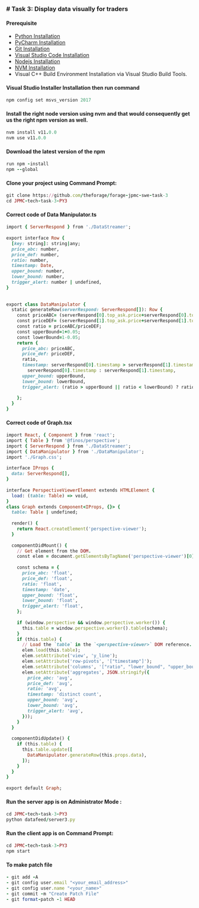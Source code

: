 
### # Task 3: Display data visually for traders


#### Prerequisite
- [Python Installation](https://iamvishalprasad.blogspot.com/2023/06/python-installation.html#more)
- [PyCharm Installation](https://iamvishalprasad.blogspot.com/2023/06/pycharm-installation.html#more)
- [Git Installation](https://iamvishalprasad.blogspot.com/2023/06/git-installation.html#more)
- [Visual Studio Code Installation](https://iamvishalprasad.blogspot.com/2023/06/visual-studio-code-installation.html#more)
- [Nodejs Installation](https://iamvishalprasad.blogspot.com/2023/07/nodejs-installing.html#more)
- [NVM Installation](https://iamvishalprasad.blogspot.com/2023/07/nvm-installing.html#more)
- Visual C++ Build Environment Installation via Visual Studio Build Tools.

#### Visual Studio Installer Installation then run command
```ruby
npm config set msvs_version 2017
```

#### Install the right node version using nvm and that would consequently get us the right npm version as well.
```ruby
nvm install v11.0.0
nvm use v11.0.0
```

#### Download the latest version of the npm 
```ruby
run npm -install
npm --global
```

#### Clone your project using Command Prompt:
```ruby
git clone https://github.com/theforage/forage-jpmc-swe-task-3
cd JPMC-tech-task-3-PY3
```
#### Correct code of Data Manipulator.ts
```ruby
import { ServerRespond } from './DataStreamer';
 
export interface Row {
  [key: string]: string|any;
  price_abc: number,
  price_def: number,
  ratio: number,
  timestamp: Date,
  upper_bound: number,
  lower_bound: number,
  trigger_alert: number | undefined,
}
 
 
export class DataManipulator {
  static generateRow(serverRespond: ServerRespond[]): Row {
    const priceABC= (serverRespond[0].top_ask.price+serverRespond[0].top_bid.price)/2;
    const priceDEF= (serverRespond[1].top_ask.price+serverRespond[1].top_bid.price)/2;
    const ratio = priceABC/priceDEF;
    const upperBound=1+0.05;
    const lowerBound=1-0.05;
    return {
      price_abc: priceABC,
      price_def: priceDEF,
      ratio,
      timestamp: serverRespond[0].timestamp > serverRespond[1].timestamp ?
        serverRespond[0].timestamp : serverRespond[1].timestamp,
      upper_bound: upperBound,
      lower_bound: lowerBound,
      trigger_alert: (ratio > upperBound || ratio < lowerBound) ? ratio : undefined,
 
    };
  }
}
```

#### Correct code of Graph.tsx
```ruby
import React, { Component } from 'react';
import { Table } from '@finos/perspective';
import { ServerRespond } from './DataStreamer';
import { DataManipulator } from './DataManipulator';
import './Graph.css';
 
interface IProps {
  data: ServerRespond[],
}
 
interface PerspectiveViewerElement extends HTMLElement {
  load: (table: Table) => void,
}
class Graph extends Component<IProps, {}> {
  table: Table | undefined;
 
  render() {
    return React.createElement('perspective-viewer');
  }
 
  componentDidMount() {
    // Get element from the DOM.
    const elem = document.getElementsByTagName('perspective-viewer')[0] as unknown as PerspectiveViewerElement;
 
    const schema = {
      price_abc: 'float',
      price_def: 'float',
      ratio: 'float',
      timestamp: 'date',
      upper_bound: 'float',
      lower_bound: 'float',
      trigger_alert: 'float',
    };
 
    if (window.perspective && window.perspective.worker()) {
      this.table = window.perspective.worker().table(schema);
    }
    if (this.table) {
      // Load the `table` in the `<perspective-viewer>` DOM reference.
      elem.load(this.table);
      elem.setAttribute('view', 'y_line');
      elem.setAttribute('row-pivots', '["timestamp"]');
      elem.setAttribute('columns', '["ratio", "lower_bound", "upper_bound", "trigger_alert"]');
      elem.setAttribute('aggregates', JSON.stringify({
        price_abc: 'avg',
        price_def: 'avg',
        ratio: 'avg',
        timestamp: 'distinct count',
        upper_bound: 'avg',
        lower_bound: 'avg',
        trigger_alert: 'avg',
      }));
    }
  }
 
  componentDidUpdate() {
    if (this.table) {
      this.table.update([
        DataManipulator.generateRow(this.props.data),
      ]);
    }
  }
}
 
export default Graph;
```

#### Run the server app is on Administrator Mode :
```ruby
cd JPMC-tech-task-3-PY3
python datafeed/server3.py
```

#### Run the client app is on Command Prompt:
```ruby
cd JPMC-tech-task-3-PY3
npm start
```

#### To make patch file
```ruby
- git add -A
- git config user.email "<your_email_address>"
- git config user.name "<your_name>"
- git commit -m "Create Patch File"
- git format-patch -1 HEAD
```
